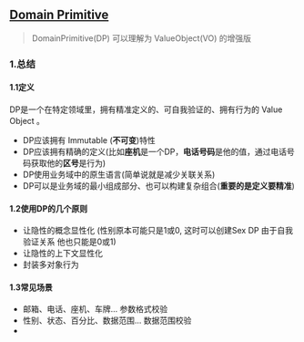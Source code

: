 ## [Domain Primitive](https://mp.weixin.qq.com/s/kpXklmidsidZEiHNw57QAQ)

> DomainPrimitive(DP) 可以理解为 ValueObject(VO) 的增强版



### 1.总结

#### 1.1定义

DP是一个在特定领域里，拥有精准定义的、可自我验证的、拥有行为的 Value Object 。

- DP应该拥有 Immutable (**不可变**)特性 
- DP应该拥有精确的定义(比如**座机**是一个DP，**电话号码**是他的值，通过电话号码获取他的**区号**是行为)
- DP使用业务域中的原生语言(简单说就是减少关联关系)
- DP可以是业务域的最小组成部分、也可以构建复杂组合(**重要的是定义要精准**)

#### 1.2使用DP的几个原则

- 让隐性的概念显性化 (性别原本可能只是1或0, 这时可以创建Sex DP 由于自我验证关系 他也只能是0或1)
- 让隐性的上下文显性化
- 封装多对象行为

#### 1.3常见场景

- 邮箱、电话、座机、车牌... 参数格式校验
- 性别、状态、百分比、数据范围... 数据范围校验
- 